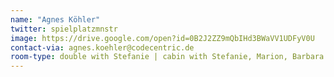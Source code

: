 ```yaml
---
name: "Agnes Köhler"
twitter: spielplatzmnstr
image: https://drive.google.com/open?id=0B2J2ZZ9mQbIHd3BWaVV1UDFyV0U
contact-via: agnes.koehler@codecentric.de
room-type: double with Stefanie | cabin with Stefanie, Marion, Barbara
---
```

